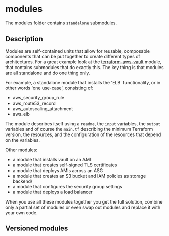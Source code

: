 # modules
The modules folder contains `standalone` submodules.

## Description
Modules are self-contained units that allow for reusable, composable components that can be put together to create
different types of architectures. For a great example look at the [terraform-aws-vault](https://github.com/hashicorp/terraform-aws-vault/tree/master/modules/vault-elb)
module, that contains submodules that do exactly this. The key thing is that modules are all standalone and do one thing only.

For example, a standalone module that installs the 'ELB' functionality, or in other words 'one use-case', consisting of:

- aws_security_group_rule
- aws_route53_record
- aws_autoscaling_attachment
- aws_elb
  
The module describes itself using a `readme`, the `input` variables, the `output` variables and of course the `main.tf` 
describing the minimum Terraform version, the resources, and the configuration of the resources that depend on the variables.

Other modules:
- a module that installs vault on an AMI
- a module that creates self-signed TLS certificates
- a module that deploys AMIs across an ASG
- a module that creates an S3 bucket and IAM policies as storage backend\
- a module that configures the security group settings
- a module that deploys a load balancer

When you use all these modules together you get the full solution, combine only a partial set of modules or even swap out 
modules and replace it with your own code.

## Versioned modules

  
  